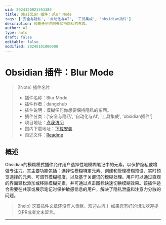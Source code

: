 ```yaml
---
uid: 2024120923393389
title: Obsidian 插件：Blur Mode
tags: ['安全与隐私', '自动化与AI', '工具集成', 'obsidian插件']
description: 模糊任何你想要保持隐私的东西。
author: AI
type: auto
draft: false
editable: false
modified: 20240101000000
---
```


# Obsidian 插件：Blur Mode

> [!Note] 插件名片
> - 插件名称：Blur Mode
> - 插件作者：dangehub
> - 插件说明：模糊任何你想要保持隐私的东西。
> - 插件分类：['安全与隐私', '自动化与AI', '工具集成', 'obsidian插件']
> - 项目地址：[点我访问](https://github.com/dangehub/obsidian-blur-mode)
> - 国内下载地址：[下载安装](https://pkmer.cn/products/plugin/pluginMarket/?aqu-blur-mode)
> - 自述文件：[Readme](https://ghproxy.net/https://raw.githubusercontent.com/dangehub/obsidian-blur-mode/master/README.md)



## 概述

Obsidian的模糊模式插件允许用户选择性地模糊笔记中的元素，以保护隐私或增强专注力。其主要功能包括：选择性模糊特定元素、创建和管理模糊预设、实时预览选择的元素、可调节模糊程度，以及基于关键词的模糊处理。用户可以通过直观的界面轻松添加或移除模糊元素，并可通过点击图标快速切换模糊效果。该插件适合需要在共享或展示笔记时保护敏感信息的用户，解决了隐私泄露和注意力分散的问题。


> [!help] 
> 这篇插件文章还没有人贡献，欢迎占坑！
> 如果您有好的想法欢迎提交PR或者文末留言。
> 

---



